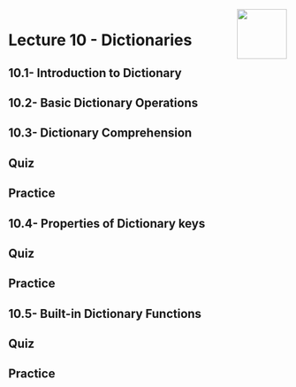 <img align="right" width="90" height="90" src="https://github.com/cs-MohamedAyman/Computer-Science-Textbooks/blob/master/logos/python.jpg">

# Lecture 10 - Dictionaries
## 10.1- Introduction to Dictionary
## 10.2- Basic Dictionary Operations
## 10.3- Dictionary Comprehension
## Quiz
## Practice
## 10.4- Properties of Dictionary keys
## Quiz
## Practice
## 10.5- Built-in Dictionary Functions
## Quiz
## Practice
